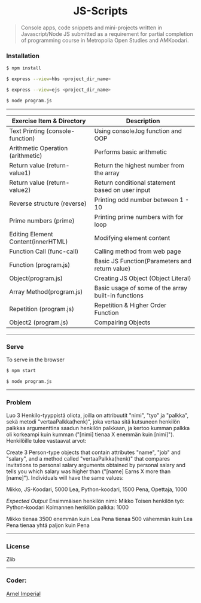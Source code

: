 <h1 align=center>JS-Scripts</h1> 

> Console apps, code snippets and mini-projects written in Javascript/Node JS submitted as a requirement for partial completion of programming course in Metropolia Open Studies and AMKoodari.

### Installation

```sh
$ npm install
```

```sh
$ express --view=hbs <project_dir_name>
```

```sh
$ express --view=ejs <project_dir_name>
```

```sh
$ node program.js
```
---

| Exercise Item & Directory         | Description                                             |
|-----------------------------------|---------------------------------------------------------|
| Text Printing (console-function)  | Using console.log function and OOP                      | 
| Arithmetic Operation (arithmetic) | Performs basic arithmetic                               |
| Return value (return-value1)      | Return the highest number from the array                |
| Return value (return-value2)      | Return conditional statement based on user input        |
| Reverse structure (reverse)       | Printing odd number between 1 - 10                      |
| Prime numbers (prime)             | Printing prime numbers with for loop                    |
| Editing Element Content(innerHTML)| Modifying element content                               |
| Function Call (func-call)         | Calling method from web page                            |
| Function (program.js)             | Basic JS Function(Parameters and return value)          |
| Object(program.js)                | Creating JS Object (Object Literal)                     |
| Array Method(program.js)          | Basic usage of some of the array built-in functions     |
| Repetition (program.js)           | Repetition & Higher Order Function                      |
| Object2 (program.js)              | Compairing Objects                                      |

---

### Serve
To serve in the browser

```sh
$ npm start
```

```sh
$ node program.js
```

---

### Problem
Luo 3 Henkilo-tyyppistä oliota, joilla on attribuutit "nimi", "tyo" ja "palkka", sekä metodi "vertaaPalkka(henk)", joka vertaa sitä kutsuneen henkilön palkkaa argumenttina saadun henkilön palkkaan, ja kertoo kumman palkka oli korkeampi kuin kumman ("[nimi] tienaa X enemmän kuin [nimi]"). Henkilöille tulee vastaavat arvot:

Create 3 Person-type objects that contain attributes "name", "job" and "salary", and a method called "vertaaPalkka(henk)" that compares invitations to personal salary arguments obtained by personal salary and tells you which salary was higher than ("[name] Earns X more than [name]"). Individuals will have the same values:

Mikko, JS-Koodari, 5000
Lea, Python-koodari, 1500
Pena, Opettaja, 1000

*Expected Output*
Ensimmäisen henkilön nimi: Mikko
Toisen henkilön työ: Python-koodari
Kolmannen henkilön palkka: 1000

Mikko tienaa 3500 enemmän kuin Lea
Pena tienaa 500 vähemmän kuin Lea
Pena tienaa yhtä paljon kuin Pena

----


### License
Zlib

---

### Coder:
[Arnel Imperial](https://arnelimperial.com)
